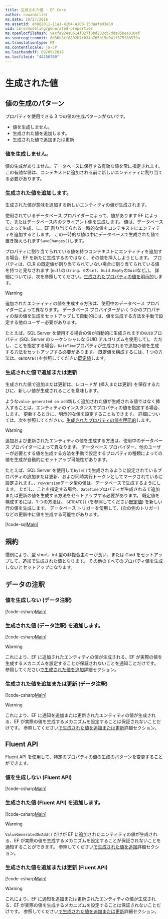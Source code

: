 ```yaml
---
title: 生成された値 - EF Core
author: rowanmiller
ms.date: 10/27/2016
ms.assetid: eb082011-11a1-41b4-a108-15daafa03e80
uid: core/modeling/generated-properties
ms.openlocfilehash: 9ecfa924a0614f327f0bd202cb7dda95bea810af
ms.sourcegitcommit: 0d36e8ff0892b7f034b765b15e041f375f88579a
ms.translationtype: MT
ms.contentlocale: ja-JP
ms.lasthandoff: 09/09/2018
ms.locfileid: "44250700"
---
```

# <a name="generated-values"></a>生成された値

## <a name="value-generation-patterns"></a>値の生成のパターン

プロパティを使用できる 3 つの値の生成パターンがないです。
* 値を生成しません。
* 生成された値を追加します。
* 生成された値で追加または更新

### <a name="no-value-generation"></a>値を生成しません。

値の生成がありません、データベースに保存する有効な値を常に指定されます。 この有効な値は、コンテキストに追加される前に新しいエンティティに割り当てる必要があります。

### <a name="value-generated-on-add"></a>生成された値を追加します。

生成された値が意味を追加する新しいエンティティの値が生成されます。

使用されているデータベース プロバイダーによって、値があります EF によって、またはデータベース内のクライアント側を生成します。 値は、データベースによって生成、し、EF 割り当てられる一時的な値をコンテキストにエンティティを追加するとします。 この一時的な値は中にデータベースで生成された値で置き換えられます`SaveChanges()`します。

プロパティに割り当てられている値を持つコンテキストにエンティティを追加する場合、EF を新たに生成するのではなく、その値を挿入しようとします。 プロパティは、CLR の既定値が割り当てられていない場合に割り当てられている値を持つと見なされます (`null`の`string`、`0`の`int`、`Guid.Empty`の`Guid`など。)。 詳細については、次を参照してください。[生成されたプロパティの値を明示的](../saving/explicit-values-generated-properties.md)します。

> [!WARNING]  
> 追加されたエンティティの値を生成する方法は、使用中のデータベース プロバイダーによって異なります。 データベース プロバイダーがいくつかのプロパティの型の値を生成をセットアップして自動的には、値を生成する方法を手動で設定する他のユーザー必要があります。
>
> たとえば、SQL Server を使用する場合の値が自動的に生成されますの`GUID`プロパティ (SQL Server のシーケンシャルな GUID アルゴリズムを使用して)。 ただし、ことを指定する場合、`DateTime`プロパティが生成されるで追加の値を生成する方法をセットアップする必要があります。 既定値を構成するには、1 つの方法は、`GETDATE()`を参照してください[既定値](relational/default-values.md)します。

### <a name="value-generated-on-add-or-update"></a>生成された値で追加または更新

生成された値で追加または更新は、レコードが (挿入または更新) を保存するたびに、新しい値が生成されることを意味します。

ような`value generated on add`新しく追加された値が生成される値ではなく挿入することは、エンティティのインスタンスでプロパティの値を指定する場合、します。 更新するときに、明示的な値を設定することもできます。 詳細については、次を参照してください。[生成されたプロパティの値を明示的](../saving/explicit-values-generated-properties.md)します。

> [!WARNING]
> 追加および更新されたエンティティの値を生成する方法は、使用中のデータベース プロバイダーによって異なります。 データベース プロバイダー、他のユーザーが必要とする値を生成する方法を手動で設定するプロパティの種類によっての値を生成が自動的にセットアップ可能性があります。
> 
> たとえば、SQL Server を使用して`byte[]`で生成されるように設定されているプロパティの追加または更新、および同時実行トークンとしてマークされているに設定されます。、`rowversion`データ型の値は、データベースで生成するようにします。 ただし、ことを指定する場合、`DateTime`プロパティが生成されるで追加または更新の値を生成する方法をセットアップする必要があります。 既定値を構成するには、1 つの方法は、 `GETDATE()` (を参照してください[既定値](relational/default-values.md)) を新しい行の値を生成します。 データベース トリガーを使用して、(次の例のトリガー) などの更新中に値を生成する可能性があります。
> 
> [!code-sql[Main](../../../samples/core/Modeling/FluentAPI/Samples/ValueGeneratedOnAddOrUpdate.sql)]

## <a name="conventions"></a>規約

慣例により、型 short、int 型の非複合主キーが長い、または Guid をセットアップして、追加で生成された値となります。 その他のすべてのプロパティ値を生成しないとセットアップになります。

## <a name="data-annotations"></a>データの注釈

### <a name="no-value-generation-data-annotations"></a>値を生成しない (データ注釈)

[!code-csharp[Main](../../../samples/core/Modeling/DataAnnotations/Samples/ValueGeneratedNever.cs#Sample)]

### <a name="value-generated-on-add-data-annotations"></a>生成された値 (データ注釈) を追加します。

[!code-csharp[Main](../../../samples/core/Modeling/DataAnnotations/Samples/ValueGeneratedOnAdd.cs#Sample)]

> [!WARNING]  
> これにより、EF に追加されたエンティティの値が生成される、EF が実際の値を生成するメカニズムを設定することが保証されないことを通知ことだけです。 参照してください[で生成された値を追加](#value-generated-on-add)詳細セクション。

### <a name="value-generated-on-add-or-update-data-annotations"></a>生成された値を追加または更新 (データ注釈)

[!code-csharp[Main](../../../samples/core/Modeling/DataAnnotations/Samples/ValueGeneratedOnAddOrUpdate.cs#Sample)]

> [!WARNING]  
> これにより、EF に通知を追加または更新されたエンティティの値が生成される、EF が実際の値を生成するメカニズムを設定することは保証されないことだけです。 参照してください[で生成された値を追加または更新](#value-generated-on-add-or-update)詳細セクション。

## <a name="fluent-api"></a>Fluent API

Fluent API を使用して、特定のプロパティの値の生成のパターンを変更することができます。

### <a name="no-value-generation-fluent-api"></a>値を生成しない (Fluent API)

[!code-csharp[Main](../../../samples/core/Modeling/FluentAPI/Samples/ValueGeneratedNever.cs#Sample)]

### <a name="value-generated-on-add-fluent-api"></a>生成された値 (Fluent API) を追加します。

[!code-csharp[Main](../../../samples/core/Modeling/FluentAPI/Samples/ValueGeneratedOnAdd.cs#Sample)]

> [!WARNING]  
> `ValueGeneratedOnAdd()` だけが EF に追加されたエンティティの値が生成される、EF が実際の値を生成するメカニズムを設定することが保証されないことを通知することができます。  参照してください[で生成された値を追加](#value-generated-on-add)詳細セクション。

### <a name="value-generated-on-add-or-update-fluent-api"></a>生成された値を追加または更新 (Fluent API)

[!code-csharp[Main](../../../samples/core/Modeling/FluentAPI/Samples/ValueGeneratedOnAddOrUpdate.cs#Sample)]

> [!WARNING]  
> これにより、EF に通知を追加または更新されたエンティティの値が生成される、EF が実際の値を生成するメカニズムを設定することは保証されないことだけです。 参照してください[で生成された値を追加または更新](#value-generated-on-add-or-update)詳細セクション。
